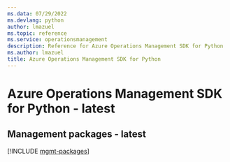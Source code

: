 ```yaml
---
ms.data: 07/29/2022
ms.devlang: python
author: lmazuel
ms.topic: reference
ms.service: operationsmanagement
description: Reference for Azure Operations Management SDK for Python
ms.author: lmazuel
title: Azure Operations Management SDK for Python
---
```

# Azure Operations Management SDK for Python - latest

## Management packages - latest
[!INCLUDE [mgmt-packages](operations-management-mgmt-index.md)]